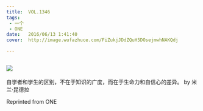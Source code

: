 ```yaml
---
title:	VOL.1346
tags:
 - 一个
 - ONE
date:	2016/06/13 1:41:40
cover:	http://image.wufazhuce.com/FiZukjJDdZQuH5DOsejmwhNAKQdj

---
```

![](http://image.wufazhuce.com/FiZukjJDdZQuH5DOsejmwhNAKQdj)
---

自学者和学生的区别，不在于知识的广度，而在于生命力和自信心的差异。 by 米兰·昆德拉
 
Reprinted from ONE
